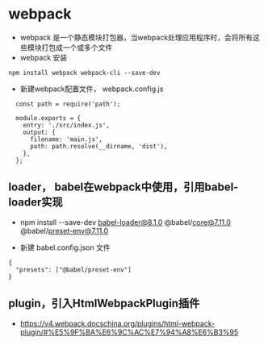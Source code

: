 # webpack
* webpack 是一个静态模块打包器，当webpack处理应用程序时，会将所有这些模块打包成一个或多个文件
* webpack 安装
```
npm install webpack webpack-cli --save-dev
```

* 新建webpack配置文件， webpack.config.js
```
  const path = require('path');

  module.exports = {
    entry: './src/index.js',
    output: {
      filename: 'main.js',
      path: path.resolve(__dirname, 'dist'),
    },
  };
```

## loader， babel在webpack中使用，引用babel-loader实现
* npm install --save-dev babel-loader@8.1.0 @babel/core@7.11.0 @babel/preset-env@7.11.0

* 新建 babel.config.json 文件
```
{
  "presets": ["@babel/preset-env"]
}
```

## plugin，引入HtmlWebpackPlugin插件
* https://v4.webpack.docschina.org/plugins/html-webpack-plugin/#%E5%9F%BA%E6%9C%AC%E7%94%A8%E6%B3%95